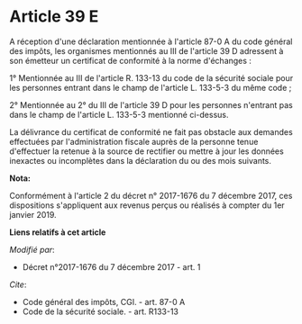 # Article 39 E

A réception d'une déclaration mentionnée à l'article 87-0 A du code général des impôts, les organismes mentionnés au III de
l'article 39 D adressent à son émetteur un certificat de conformité à la norme d'échanges :

1° Mentionnée au III de l'article R. 133-13 du code de la sécurité sociale pour les personnes entrant dans le champ de
l'article L. 133-5-3 du même code ;

2° Mentionnée au 2° du III de l'article 39 D pour les personnes n'entrant pas dans le champ de l'article L. 133-5-3 mentionné
ci-dessus.

La délivrance du certificat de conformité ne fait pas obstacle aux demandes effectuées par l'administration fiscale auprès de
la personne tenue d'effectuer la retenue à la source de rectifier ou mettre à jour les données inexactes ou incomplètes dans
la déclaration du ou des mois suivants.

**Nota:**

Conformément à l'article 2 du décret n° 2017-1676 du 7 décembre 2017, ces dispositions s'appliquent aux revenus perçus ou
réalisés à compter du 1er janvier 2019.

**Liens relatifs à cet article**

_Modifié par_:

  - Décret n°2017-1676 du 7 décembre 2017 - art. 1

_Cite_:

  - Code général des impôts, CGI. - art. 87-0 A
  - Code de la sécurité sociale. - art. R133-13
